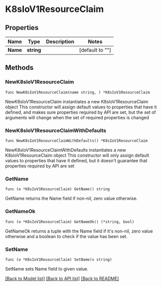 # K8sIoV1ResourceClaim

## Properties

Name | Type | Description | Notes
------------ | ------------- | ------------- | -------------
**Name** | **string** |  | [default to ""]

## Methods

### NewK8sIoV1ResourceClaim

`func NewK8sIoV1ResourceClaim(name string, ) *K8sIoV1ResourceClaim`

NewK8sIoV1ResourceClaim instantiates a new K8sIoV1ResourceClaim object
This constructor will assign default values to properties that have it defined,
and makes sure properties required by API are set, but the set of arguments
will change when the set of required properties is changed

### NewK8sIoV1ResourceClaimWithDefaults

`func NewK8sIoV1ResourceClaimWithDefaults() *K8sIoV1ResourceClaim`

NewK8sIoV1ResourceClaimWithDefaults instantiates a new K8sIoV1ResourceClaim object
This constructor will only assign default values to properties that have it defined,
but it doesn't guarantee that properties required by API are set

### GetName

`func (o *K8sIoV1ResourceClaim) GetName() string`

GetName returns the Name field if non-nil, zero value otherwise.

### GetNameOk

`func (o *K8sIoV1ResourceClaim) GetNameOk() (*string, bool)`

GetNameOk returns a tuple with the Name field if it's non-nil, zero value otherwise
and a boolean to check if the value has been set.

### SetName

`func (o *K8sIoV1ResourceClaim) SetName(v string)`

SetName sets Name field to given value.



[[Back to Model list]](../README.md#documentation-for-models) [[Back to API list]](../README.md#documentation-for-api-endpoints) [[Back to README]](../README.md)


